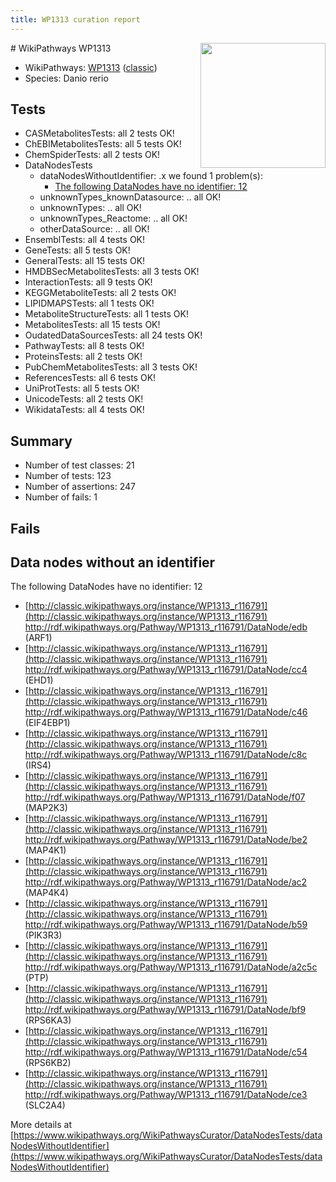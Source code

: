 ```yaml
---
title: WP1313 curation report
---
```


<img style="float: right; width: 200px" src="https://upload.wikimedia.org/wikipedia/commons/thumb/8/83/Wplogo_with_text_500.png/640px-Wplogo_with_text_500.png" />
# WikiPathways WP1313

* WikiPathways: [WP1313](https://wikipathways.org/pathways/WP1313) ([classic](https://classic.wikipathways.org/instance/WP1313))
* Species: Danio rerio
## Tests
* CASMetabolitesTests: all 2 tests OK!
* ChEBIMetabolitesTests: all 5 tests OK!
* ChemSpiderTests: all 2 tests OK!
* DataNodesTests
    * dataNodesWithoutIdentifier: .x we found 1 problem(s):
        * [The following DataNodes have no identifier: 12](#8792c492)
    * unknownTypes_knownDatasource: .. all OK!
    * unknownTypes: .. all OK!
    * unknownTypes_Reactome: .. all OK!
    * otherDataSource: .. all OK!
* EnsemblTests: all 4 tests OK!
* GeneTests: all 5 tests OK!
* GeneralTests: all 15 tests OK!
* HMDBSecMetabolitesTests: all 3 tests OK!
* InteractionTests: all 9 tests OK!
* KEGGMetaboliteTests: all 2 tests OK!
* LIPIDMAPSTests: all 1 tests OK!
* MetaboliteStructureTests: all 1 tests OK!
* MetabolitesTests: all 15 tests OK!
* OudatedDataSourcesTests: all 24 tests OK!
* PathwayTests: all 8 tests OK!
* ProteinsTests: all 2 tests OK!
* PubChemMetabolitesTests: all 3 tests OK!
* ReferencesTests: all 6 tests OK!
* UniProtTests: all 5 tests OK!
* UnicodeTests: all 2 tests OK!
* WikidataTests: all 4 tests OK!


## Summary

* Number of test classes: 21
* Number of tests: 123
* Number of assertions: 247
* Number of fails: 1

## Fails

<a name="8792c492" />

## Data nodes without an identifier

The following DataNodes have no identifier: 12

* [http://classic.wikipathways.org/instance/WP1313_r116791](http://classic.wikipathways.org/instance/WP1313_r116791) http://rdf.wikipathways.org/Pathway/WP1313_r116791/DataNode/edb (ARF1)
* [http://classic.wikipathways.org/instance/WP1313_r116791](http://classic.wikipathways.org/instance/WP1313_r116791) http://rdf.wikipathways.org/Pathway/WP1313_r116791/DataNode/cc4 (EHD1)
* [http://classic.wikipathways.org/instance/WP1313_r116791](http://classic.wikipathways.org/instance/WP1313_r116791) http://rdf.wikipathways.org/Pathway/WP1313_r116791/DataNode/c46 (EIF4EBP1)
* [http://classic.wikipathways.org/instance/WP1313_r116791](http://classic.wikipathways.org/instance/WP1313_r116791) http://rdf.wikipathways.org/Pathway/WP1313_r116791/DataNode/c8c (IRS4)
* [http://classic.wikipathways.org/instance/WP1313_r116791](http://classic.wikipathways.org/instance/WP1313_r116791) http://rdf.wikipathways.org/Pathway/WP1313_r116791/DataNode/f07 (MAP2K3)
* [http://classic.wikipathways.org/instance/WP1313_r116791](http://classic.wikipathways.org/instance/WP1313_r116791) http://rdf.wikipathways.org/Pathway/WP1313_r116791/DataNode/be2 (MAP4K1)
* [http://classic.wikipathways.org/instance/WP1313_r116791](http://classic.wikipathways.org/instance/WP1313_r116791) http://rdf.wikipathways.org/Pathway/WP1313_r116791/DataNode/ac2 (MAP4K4)
* [http://classic.wikipathways.org/instance/WP1313_r116791](http://classic.wikipathways.org/instance/WP1313_r116791) http://rdf.wikipathways.org/Pathway/WP1313_r116791/DataNode/b59 (PIK3R3)
* [http://classic.wikipathways.org/instance/WP1313_r116791](http://classic.wikipathways.org/instance/WP1313_r116791) http://rdf.wikipathways.org/Pathway/WP1313_r116791/DataNode/a2c5c (PTP)
* [http://classic.wikipathways.org/instance/WP1313_r116791](http://classic.wikipathways.org/instance/WP1313_r116791) http://rdf.wikipathways.org/Pathway/WP1313_r116791/DataNode/bf9 (RPS6KA3)
* [http://classic.wikipathways.org/instance/WP1313_r116791](http://classic.wikipathways.org/instance/WP1313_r116791) http://rdf.wikipathways.org/Pathway/WP1313_r116791/DataNode/c54 (RPS6KB2)
* [http://classic.wikipathways.org/instance/WP1313_r116791](http://classic.wikipathways.org/instance/WP1313_r116791) http://rdf.wikipathways.org/Pathway/WP1313_r116791/DataNode/ce3 (SLC2A4)


More details at [https://www.wikipathways.org/WikiPathwaysCurator/DataNodesTests/dataNodesWithoutIdentifier](https://www.wikipathways.org/WikiPathwaysCurator/DataNodesTests/dataNodesWithoutIdentifier)

